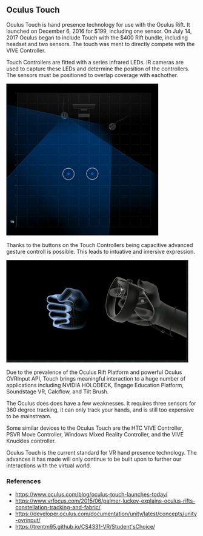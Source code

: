## Oculus Touch
 Oculus Touch is hand presence technology for use with the Oculus Rift.
 It launched on December 6, 2016 for $199, including one sensor.
 On July 14, 2017 Oculus began to include Touch with the $400 Rift bundle, including headset and two sensors.
 The touch was ment to directly compete with the VIVE Controller.
 
Touch Controllers are fitted with a series infrared LEDs. IR cameras are used to capture these LEDs and determine the position of the controllers. The sensors must be positioned to overlap coverage with eachother.

<img height="400" src="images/sensorlayout.PNG"/>
 
 Thanks to the buttons on the Touch Controllers being capacitive advanced gesture controll is possible. This leads to intuative and imersive expression.

![Gestures](images/gesture.gif)

Due to the prevalence of the Oculus Rift Platform and powerful Oculus OVRInput API, Touch brings meaningful interaction to a huge number of applications including NVIDIA HOLODECK, Engage Education Platform, Soundstage VR, Calcflow, and Tilt Brush.

The Oculus does does have a few weaknesses. It requires three sensors for 360 degree tracking, it can only track your hands, and is still too expensive to be mainstream.

Some similar devices to the Oculus Touch are the HTC VIVE Controller, PSVR Move Controller, Windows Mixed Reality Controller, and the VIVE Knuckles controller.
 
Oculus Touch is the current standard for VR hand presence technology. The advances it has made will only continue to be built upon to further our interactions with the virtual world.

### References

* https://www.oculus.com/blog/oculus-touch-launches-today/
* https://www.vrfocus.com/2015/06/palmer-luckey-explains-oculus-rifts-constellation-tracking-and-fabric/
* https://developer.oculus.com/documentation/unity/latest/concepts/unity-ovrinput/
* https://trentm95.github.io/CS4331-VR/Student'sChoice/
